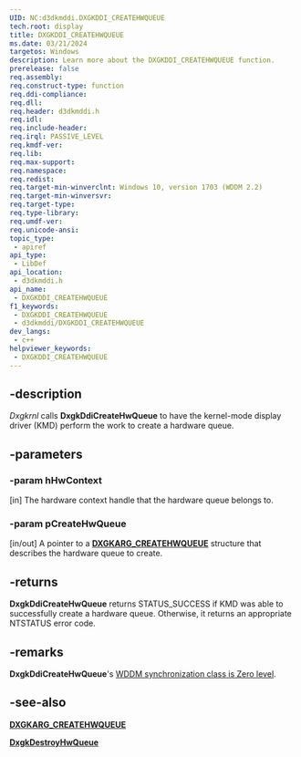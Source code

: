 ```yaml
---
UID: NC:d3dkmddi.DXGKDDI_CREATEHWQUEUE
tech.root: display
title: DXGKDDI_CREATEHWQUEUE
ms.date: 03/21/2024
targetos: Windows
description: Learn more about the DXGKDDI_CREATEHWQUEUE function.
prerelease: false
req.assembly: 
req.construct-type: function
req.ddi-compliance: 
req.dll: 
req.header: d3dkmddi.h
req.idl: 
req.include-header: 
req.irql: PASSIVE_LEVEL
req.kmdf-ver: 
req.lib: 
req.max-support: 
req.namespace: 
req.redist: 
req.target-min-winverclnt: Windows 10, version 1703 (WDDM 2.2)
req.target-min-winversvr: 
req.target-type: 
req.type-library: 
req.umdf-ver: 
req.unicode-ansi: 
topic_type:
 - apiref
api_type:
 - LibDef
api_location:
 - d3dkmddi.h
api_name:
 - DXGKDDI_CREATEHWQUEUE
f1_keywords:
 - DXGKDDI_CREATEHWQUEUE
 - d3dkmddi/DXGKDDI_CREATEHWQUEUE
dev_langs:
 - c++
helpviewer_keywords:
 - DXGKDDI_CREATEHWQUEUE
---
```


## -description

*Dxgkrnl* calls **DxgkDdiCreateHwQueue** to have the kernel-mode display driver (KMD) perform the work to create a hardware queue.

## -parameters

### -param hHwContext

[in] The hardware context handle that the hardware queue belongs to.

### -param pCreateHwQueue

[in/out] A pointer to a [**DXGKARG_CREATEHWQUEUE**](ns-d3dkmddi-dxgkarg_createhwqueue.md) structure that describes the hardware queue to create.

## -returns

**DxgkDdiCreateHwQueue** returns STATUS_SUCCESS if KMD was able to successfully create a hardware queue. Otherwise, it returns an appropriate NTSTATUS error code.

## -remarks

**DxgkDdiCreateHwQueue**'s [WDDM synchronization class is Zero level](/windows-hardware/drivers/display/threading-and-synchronization-zero-level).

## -see-also

[**DXGKARG_CREATEHWQUEUE**](ns-d3dkmddi-dxgkarg_createhwqueue.md)

[**DxgkDestroyHwQueue**](nc-d3dkmddi-dxgkddi_destroyhwqueue.md)
